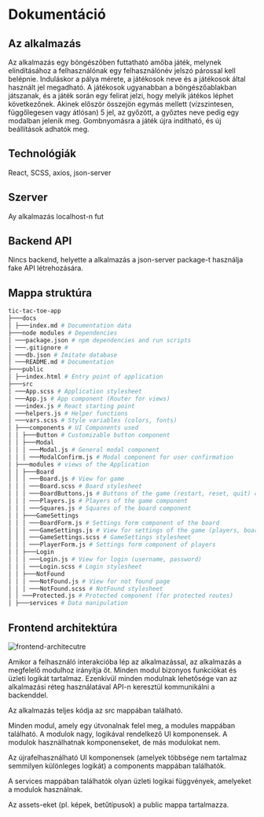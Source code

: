 # Dokumentáció

## Az alkalmazás

Az alkalmazás egy böngészőben futtatható amőba játék, melynek elindításához a felhasználónak egy felhasználónév jelszó párossal
kell belépnie. Induláskor a pálya mérete, a játékosok neve és a játékosok által használt jel megadható. A játékosok ugyanabban a böngészőablakban játszanak, és a játék során egy felirat jelzi, hogy melyik játékos léphet következőnek. Akinek először összejön egymás mellett (vízszintesen, függőlegesen vagy átlósan) 5 jel, az győzött, a győztes neve pedig egy modalban jelenik meg. Gombnyomásra a játék újra indítható, és új beállítások adhatók meg.

## Technológiák

React, SCSS, axios, json-server

## Szerver

Ay alkalmazás localhost-n fut

## Backend API

Nincs backend, helyette a alkalmazás a json-server package-t használja fake API létrehozására.

## Mappa struktúra

```sh
tic-tac-toe-app
├───docs
│ ├───index.md # Documentation data
├───node modules # Dependencies
│ ───package.json # npm dependencies and run scripts
│ ───.gitignore #
│ ───db.json # Imitate database
│ ───README.md # Documentation
├───public
│ ├──index.html # Entry point of application
├───src
│ ───App.scss # Application stylesheet
│ ───App.js # App component (Router for views)
│ ───index.js # React starting point
│ ───helpers.js # Helper functions
│ ───vars.scss # Style variables (colors, fonts)
│ ├───components # UI Components used
│ │ ├───Button # Customizable button component
│ │ ├───Modal
│ │ │ ───Modal.js # General modal component
│ │ │ ───ModalConfirm.js # Modal component for user confirmation
│ ├───modules # views of the Application
│ │ ├───Board
│ │ │ ───Board.js # View for game
│ │ │ ───Board.scss # Board stylesheet
│ │ │ ───BoardButtons.js # Buttons of the game (restart, reset, quit) component
│ │ │ ───Players.js # Players of the game component
│ │ │ ───Squares.js # Squares of the board component
│ │ ├───GameSettings
│ │ │ ───BoardForm.js # Settings form component of the board
│ │ │ ───GameSettings.js # View for settings of the game (players, board)
│ │ │ ───GameSettings.scss # GameSettings stylesheet
│ │ │ ───PlayerForm.js # Settings form component of players
│ │ ├───Login
│ │ │ ───Login.js # View for login (username, password)
│ │ │ ───Login.scss # Login stylesheet
│ │ ├───NotFound
│ │ │ ───NotFound.js # View for not found page
│ │ │ ───NotFound.scss # NotFound stylesheet
│ │ ───Protected.js # Protected component (for protected routes)
│ ├───services # Data manipulation
```

## Frontend architektúra

![frontend-architecutre](https://github.com/mandee86/tic-tac-toe-app/blob/main/public/img/frontend-architecture.webp|width=400px)


Amikor a felhasználó interakcióba lép az alkalmazással, az alkalmazás a megfelelő modulhoz irányítja őt. Minden modul bizonyos funkciókat és üzleti logikát tartalmaz. Ezenkívül minden modulnak lehetősége van az alkalmazási réteg használatával API-n keresztül kommunikálni a backenddel.

Az alkalmazás teljes kódja az src mappában található.

Minden modul, amely egy útvonalnak felel meg, a modules mappában található. A modulok nagy, logikával rendelkező UI komponensek. A modulok használhatnak komponenseket, de más modulokat nem.

Az újrafelhasználható UI komponensek (amelyek többsége nem tartalmaz semmilyen különleges logikát) a components mappában találhatók.

A services mappában találhatók olyan üzleti logikai függvények, amelyeket a modulok használnak.

Az assets-eket (pl. képek, betűtípusok) a public mappa tartalmazza.
